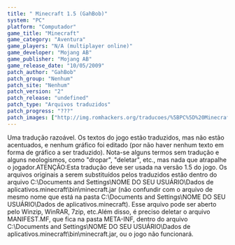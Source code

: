 ```yaml
---
title: " Minecraft 1.5 (GahBob)"
system: "PC"
platform: "Computador"
game_title: "Minecraft"
game_category: "Aventura"
game_players: "N/A (multiplayer online)"
game_developer: "Mojang AB"
game_publisher: "Mojang AB"
game_release_date: "10/05/2009"
patch_author: "GahBob"
patch_group: "Nenhum"
patch_site: "Nenhum"
patch_version: "2"
patch_release: "undefined"
patch_type: "Arquivos traduzidos"
patch_progress: "???"
patch_images: ["http://img.romhackers.org/traducoes/%5BPC%5D%20Minecraft%20-%20GahBob%20-%201.png","http://img.romhackers.org/traducoes/%5BPC%5D%20Minecraft%20-%20GahBob%20-%202.png","http://img.romhackers.org/traducoes/%5BPC%5D%20Minecraft%20-%20GahBob%20-%203.png"]
---
```

Uma tradução razoável. Os textos do jogo estão traduzidos, mas não estão acentuados, e nenhum gráfico foi editado (por não haver nenhum texto em forma de gráfico a ser traduzido). Nota-se alguns termos sem tradução e alguns neologismos, como "dropar", "deletar", etc., mas nada que atrapalhe o jogador.ATENÇÃO:Esta tradução deve ser usada na versão 1.5 do jogo. Os arquivos originais a serem substituídos pelos traduzidos estão dentro do arquivo C:\Documents and Settings\NOME DO SEU USUÁRIO\Dados de aplicativos\.minecraft\bin\minecraft.jar (não confundir com o arquivo de mesmo nome que está na pasta C:\Documents and Settings\NOME DO SEU USUÁRIO\Dados de aplicativos\.minecraft\). Esse arquivo pode ser aberto pelo Winzip, WinRAR, 7zip, etc.Além disso, é preciso deletar o arquivo MANIFEST.MF, que fica na pasta META-INF, dentro do arquivo C:\Documents and Settings\NOME DO SEU USUÁRIO\Dados de aplicativos\.minecraft\bin\minecraft.jar, ou o jogo não funcionará.